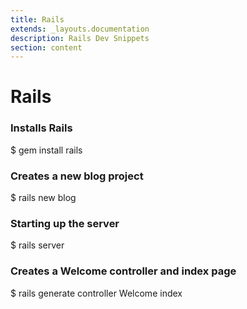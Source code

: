 ```yaml
---
title: Rails
extends: _layouts.documentation
description: Rails Dev Snippets
section: content
---
```


# Rails

### Installs Rails
$ gem install rails

### Creates a new blog project

$ rails new blog

### Starting up the server

$ rails server

### Creates a Welcome controller and index page

$ rails generate controller Welcome index
